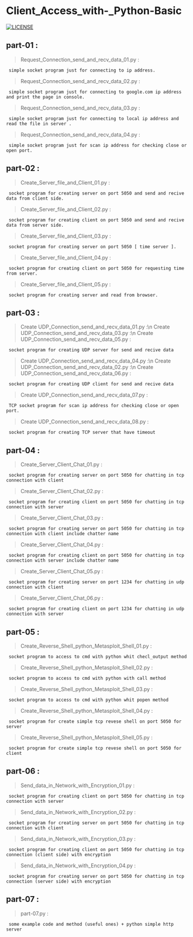 # Client_Access_with-_Python-Basic

[![LICENSE](https://img.shields.io/badge/LICENSE-GPL--3.0-green)](https://github.com/rip-charon/Client_Access_with-_Python-Basic/blob/main/LICENSE) 

## part-01 :

> Request_Connection_send_and_recv_data_01.py :

```
 simple socket program just for connecting to ip address.
```
 > Request_Connection_send_and_recv_data_02.py :

```
 simple socket program just for connecting to google.com ip address and print the page in console.
```
 > Request_Connection_send_and_recv_data_03.py :

```
 simple socket program just for connecting to local ip address and read the file in server .
```
 > Request_Connection_send_and_recv_data_04.py :

```
 simple socket program just for scan ip address for checking close or open port.
```
## part-02 :

> Create_Server_file_and_Client_01.py :

```
 socket program for creating server on port 5050 and send and recive data from client side.
```
 > Create_Server_file_and_Client_02.py :

```
 socket program for creating client on port 5050 and send and recive data from server side.
```
 > Create_Server_file_and_Client_03.py :

```
 socket program for creating server on port 5050 [ time server ].
```
 > Create_Server_file_and_Client_04.py :

```
 socket program for creating client on port 5050 for requesting time from server.
```

 > Create_Server_file_and_Client_05.py :

```
 socket program for creating server and read from browser.
```
## part-03 :

 > Create UDP_Connection_send_and_recv_data_01.py :\n
 > Create UDP_Connection_send_and_recv_data_03.py :\n
 > Create UDP_Connection_send_and_recv_data_05.py :
 
```
 socket program for creating UDP server for send and recive data
```

 > Create UDP_Connection_send_and_recv_data_04.py :\n
 > Create UDP_Connection_send_and_recv_data_02.py :\n
 > Create UDP_Connection_send_and_recv_data_06.py :

```
 socket program for creating UDP client for send and recive data
```

 > Create UDP_Connection_send_and_recv_data_07.py :

```
 TCP socket program for scan ip address for checking close or open port.
```

 > Create UDP_Connection_send_and_recv_data_08.py :

```
 socket program for creating TCP server that have timeout
```
## part-04 :

> Create_Server_Client_Chat_01.py :

```
 socket program for creating server on port 5050 for chatting in tcp connection with client
```
 > Create_Server_Client_Chat_02.py :

```
 socket program for creating client on port 5050 for chatting in tcp connection with server
```
 > Create_Server_Client_Chat_03.py :

```
 socket program for creating server on port 5050 for chatting in tcp connection with client include chatter name
```
 > Create_Server_Client_Chat_04.py :

```
 socket program for creating client on port 5050 for chatting in tcp connection with server include chatter name
```

 > Create_Server_Client_Chat_05.py :

```
 socket program for creating server on port 1234 for chatting in udp connection with client
```

 > Create_Server_Client_Chat_06.py :

```
 socket program for creating client on port 1234 for chatting in udp connection with server
```
## part-05 :

> Create_Reverse_Shell_python_Metasploit_Shell_01.py :

```
 socket program to access to cmd with python whit checl_output method
```
 > Create_Reverse_Shell_python_Metasploit_Shell_02.py :

```
 socket program to access to cmd with python with call method
```
 > Create_Reverse_Shell_python_Metasploit_Shell_03.py :

```
 socket program to access to cmd with python whit popen method
```
 > Create_Reverse_Shell_python_Metasploit_Shell_04.py :

```
 socket program for create simple tcp revese shell on port 5050 for server
```

 > Create_Reverse_Shell_python_Metasploit_Shell_05.py :

```
 socket program for create simple tcp revese shell on port 5050 for client
```
## part-06 :

> Send_data_in_Network_with_Encryption_01.py :

```
 socket program for creating client on port 5050 for chatting in tcp connection with server
```
 > Send_data_in_Network_with_Encryption_02.py :

```
 socket program for creating server on port 5050 for chatting in tcp connection with client
```
 > Send_data_in_Network_with_Encryption_03.py :

```
 socket program for creating client on port 5050 for chatting in tcp connection (client side) with encryption
```
 > Send_data_in_Network_with_Encryption_04.py :

```
 socket program for creating server on port 5050 for chatting in tcp connection (server side) with encryption
```
## part-07 :

> part-07.py :

```
 some example code and method (useful ones) + python simple http server
```
